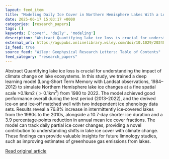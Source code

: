 ```yaml
---
layout: feed_item
title: "Modeling Daily Ice Cover in Northern Hemisphere Lakes With a Long Short‐Term Memory Neural Network"
date: 2025-06-17 15:03:17 +0000
categories: [research_papers]
tags: []
keywords: ['cover', 'daily', 'modeling']
description: "Abstract Quantifying lake ice loss is crucial for understanding the impact of climate change on lake ecosystems"
external_url: https://agupubs.onlinelibrary.wiley.com/doi/10.1029/2024GL113544?af=R
is_feed: true
source_feed: "Wiley: Geophysical Research Letters: Table of Contents"
feed_category: "research_papers"
---
```


Abstract Quantifying lake ice loss is crucial for understanding the impact of climate change on lake ecosystems. In this study, we trained a deep learning model (Long‐Short Term Memory with Landsat observations, 1984–2012) to simulate Northern Hemisphere lake ice changes at a fine spatial scale >0.1km2 $\left( > \mathrm{0.1}\mathrm{k}{\mathrm{m}}^{\mathrm{2}}\right)$ from 1980 to 2022. The model achieved good performance overall during the test period (2013–2022), and the derived ice‐on and ice‐off matched well with two independent ice phenology data sets. Results reveal a 76.8% increase in intermittently ice‐covered lakes from the 1980s to the 2010s, alongside a 10.7‐day shorter ice duration and a 3.9 percentage‐points reduction in annual mean ice cover fractions. The model can track daily partial ice cover changes, providing a novel contribution to understanding shifts in lake ice cover with climate change. These findings can provide valuable insights for future limnology studies, such as improving estimates of greenhouse gas emissions from lakes.

[Read original article](https://agupubs.onlinelibrary.wiley.com/doi/10.1029/2024GL113544?af=R)
